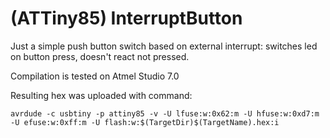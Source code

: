 # (ATTiny85) InterruptButton

Just a simple push button switch based on external interrupt: switches led on button press, doesn't react not pressed.

Compilation is tested on Atmel Studio 7.0

Resulting hex was uploaded with command:
```
avrdude -c usbtiny -p attiny85 -v -U lfuse:w:0x62:m -U hfuse:w:0xd7:m -U efuse:w:0xff:m -U flash:w:$(TargetDir)$(TargetName).hex:i
```